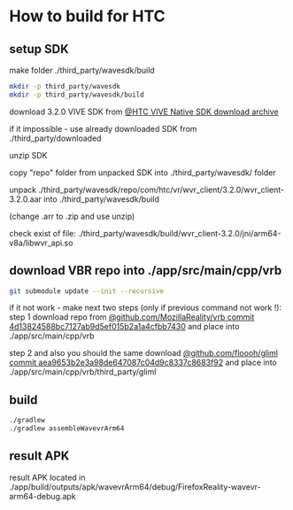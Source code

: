 # How to build for HTC


## setup SDK

make folder ./third_party/wavesdk/build

```bash
mkdir -p third_party/wavesdk
mkdir -p third_party/wavesdk/build
```

download 3.2.0 VIVE SDK from [@HTC VIVE Native SDK download archive](https://developer.vive.com/resources/vive-wave/download/archive/)

if it impossible - use already downloaded SDK from ./third_party/downloaded

unzip SDK

copy "repo" folder from unpacked SDK into ./third_party/wavesdk/ folder

unpack ./third_party/wavesdk/repo/com/htc/vr/wvr_client/3.2.0/wvr_client-3.2.0.aar into ./third_party/wavesdk/build

(change .arr to .zip and use unzip)

check exist of file: ./third_party/wavesdk/build/wvr_client-3.2.0/jni/arm64-v8a/libwvr_api.so


## download VBR repo into ./app/src/main/cpp/vrb

```bash
git submodule update --init --recursive
```

if it not work - make next two steps (only if previous command not work !):
step 1
download repo from [@github.com/MozillaReality/vrb commit 4d13824588bc7127ab9d5ef015b2a1a4cfbb7430](https://github.com/MozillaReality/vrb/tree/4d13824588bc7127ab9d5ef015b2a1a4cfbb7430)
and place into ./app/src/main/cpp/vrb

step 2
and also you should the same download [@github.com/floooh/gliml commit aea9653b2e3a98de647087c04d9c8337c8683f92](https://github.com/floooh/gliml/tree/aea9653b2e3a98de647087c04d9c8337c8683f92)
and place into ./app/src/main/cpp/vrb/third_party/gliml


## build

```bash
./gradlew
./gradlew assembleWavevrArm64
```


## result APK

result APK located in  ./app/build/outputs/apk/wavevrArm64/debug/FirefoxReality-wavevr-arm64-debug.apk
